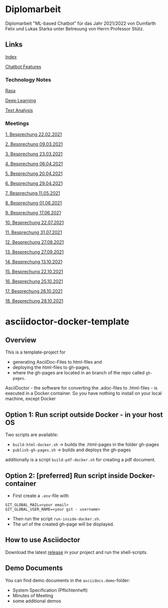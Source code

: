 # Diplomarbeit

Diplomarbeit "ML-based Chatbot" für das Jahr 2021/2022 von Dumfarth Felix und Lukas Starka unter Betreuung
von Herrn Professor Stütz.
## Links

[Index](https://github.com/htl-leonding-project/2021-da-chatbot/)

[Chatbot Features](https://htl-leonding-project.github.io/2021-da-chatbot/notes/chatbotFeatures)

### Technology Notes

[Rasa](https://htl-leonding-project.github.io/2021-da-chatbot/notes/rasa)

[Deep Learning](https://htl-leonding-project.github.io/2021-da-chatbot/notes/deep-learning)

[Text Analysis](https://htl-leonding-project.github.io/2021-da-chatbot/notes/text-analysis)

### Meetings
[1. Besprechung 22.02.2021](https://htl-leonding-project.github.io/2021-da-chatbot/mom/2021-02-22)

[2. Besprechung 09.03.2021](https://htl-leonding-project.github.io/2021-da-chatbot/mom/2021-03-09)

[3. Besprechung 23.03.2021](https://htl-leonding-project.github.io/2021-da-chatbot/mom/2021-03-23)

[4. Besprechung 06.04.2021](https://htl-leonding-project.github.io/2021-da-chatbot/mom/2021-04-06)

[5. Besprechung 20.04.2021](https://htl-leonding-project.github.io/2021-da-chatbot/mom/2021-04-20)

[6. Besprechung 29.04.2021](https://htl-leonding-project.github.io/2021-da-chatbot/mom/2021-04-29)

[7. Besprechung 11.05.2021](https://htl-leonding-project.github.io/2021-da-chatbot/mom/2021-05-11)

[8. Besprechung 01.06.2021](https://htl-leonding-project.github.io/2021-da-chatbot/mom/2021-06-01)

[9. Besprechung 17.06.2021](https://htl-leonding-project.github.io/2021-da-chatbot/mom/2021-06-17)

[10. Besprechung 22.07.2021](https://htl-leonding-project.github.io/2021-da-chatbot/mom/2021-07-22)

[11. Besprechung 31.07.2021](https://htl-leonding-project.github.io/2021-da-chatbot/mom/2021-07-31)

[12. Besprechung 27.08.2021](https://htl-leonding-project.github.io/2021-da-chatbot/mom/2021-08-27)

[13. Besprechung 27.09.2021](https://htl-leonding-project.github.io/2021-da-chatbot/mom/2021-09-27)

[14. Besprechung 13.10.2021](https://htl-leonding-project.github.io/2021-da-chatbot/mom/2021-10-13)

[15. Besprechung 22.10.2021](https://htl-leonding-project.github.io/2021-da-chatbot/mom/2021-10-22)

[16. Besprechung 25.10.2021](https://htl-leonding-project.github.io/2021-da-chatbot/mom/2021-10-25)

[17. Besprechung 26.10.2021](https://htl-leonding-project.github.io/2021-da-chatbot/mom/2021-10-26)

[18. Besprechung 28.10.2021](https://htl-leonding-project.github.io/2021-da-chatbot/mom/2021-10-28)

# asciidoctor-docker-template

## Overview

This is a template-project for

* generating AsciiDoc-Files to html-files and
* deploying the html-files to gh-pages,
* where the gh-pages are located in an branch of the repo called `gh-pages`.

AsciiDoctor - the software for converting the .adoc-files to .html-files - is executed in a Docker container.
So you have nothing to install on your local machine, except Docker

## Option 1: Run script outside Docker - in your host OS

Two scripts are available:

* `build-html-docker.sh` -> builds the .html-pages in the folder gh-pages
* `publish-gh-pages.sh` -> builds and deploys the gh-pages

additionally is a script `build-pdf-docker.sh` for creating a pdf document.


## Option 2: [preferred] Run script inside Docker-container

* First create a `.env`-file with
```
GIT_GLOBAL_MAIL=<your email>
GIT_GLOBAL_USER_NAME=<your git - username>
```
* Then run the script `run-inside-docker.sh`.
* The url of the created gh-page will be displayed. 

## How to use Asciidoctor

Download the latest [release](https://github.com/htl-leonding-college/asciidoctor-docker-template/releases) in your project and run the shell-scripts.

## Demo Documents

You can find demo documents in the `asciidocs.demo`-folder:

- System Specification (Pflichtenheft)
- Minutes of Meeting
- some additional demos

